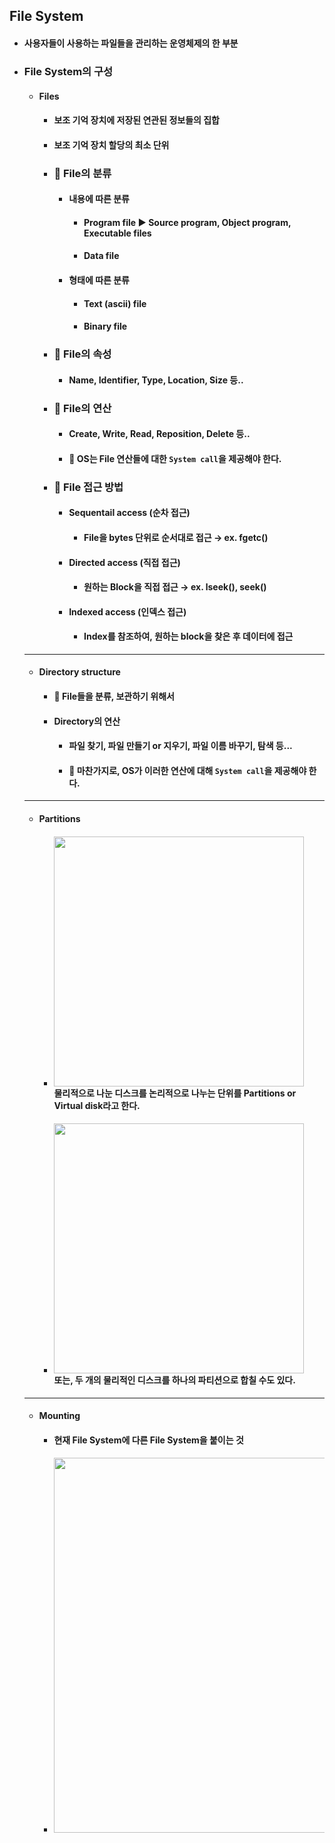 ## File System
  - #### 사용자들이 사용하는 파일들을 관리하는 운영체제의 한 부분
  - ### File System의 구성
    - #### Files
      - #### 보조 기억 장치에 저장된 연관된 정보들의 집합
      - #### 보조 기억 장치 할당의 최소 단위
      - ### 🔹 File의 분류
        - #### 내용에 따른 분류
          - #### Program file ▶️ Source program, Object program, Executable files
          - #### Data file
        - #### 형태에 따른 분류
          - #### Text (ascii) file
          - #### Binary file
      - ### 🔹 File의 속성
        - #### Name, Identifier, Type, Location, Size 등..
      - ### 🔹 File의 연산
        - #### Create, Write, Read, Reposition, Delete 등..
        - #### 🌟 OS는 File 연산들에 대한 `System call`을 제공해야 한다.
      - ### 🔹 File 접근 방법
        - #### Sequentail access (순차 접근)
          - #### File을 bytes 단위로 순서대로 접근 → ex. fgetc()
        - #### Directed access (직접 접근)
          - #### 원하는 Block을 직접 접근 → ex. lseek(), seek()
        - #### Indexed access (인덱스 접근)
          - #### Index를 참조하여, 원하는 block을 찾은 후 데이터에 접근
    ---------
    - #### Directory structure
      - #### 🌟 File들을 분류, 보관하기 위해서
      - #### Directory의 연산
        - #### 파일 찾기, 파일 만들기 or 지우기, 파일 이름 바꾸기, 탐색 등...
        - #### 🌟 마찬가지로, OS가 이러한 연산에 대해 `System call`을 제공해야 한다.
    ---------
    - #### Partitions
      - #### <img src="https://user-images.githubusercontent.com/35948339/137861308-d4c4c58c-ca1d-49b2-b9fe-948ee221f1d1.png" height=400> <br> 물리적으로 나눈 디스크를 논리적으로 나누는 단위를 Partitions or Virtual disk라고 한다.
      - #### <img src="https://user-images.githubusercontent.com/35948339/137862596-43071a1b-9fc6-4448-8ab3-d3668a231cea.png" width=400 height=400> <br> 또는, 두 개의 물리적인 디스크를 하나의 파티션으로 합칠 수도 있다.
    ---------
    - #### Mounting
      - #### 현재 File System에 다른 File System을 붙이는 것
      - <img src="https://user-images.githubusercontent.com/35948339/137863576-e895fb2a-ad5b-4e76-9ced-b16b14483155.png" width=600>

